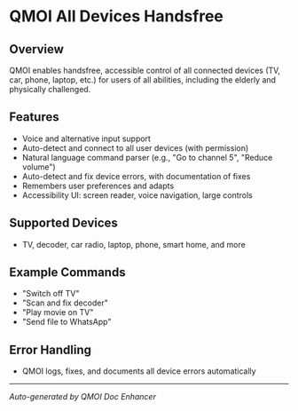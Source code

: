 # QMOI All Devices Handsfree

## Overview
QMOI enables handsfree, accessible control of all connected devices (TV, car, phone, laptop, etc.) for users of all abilities, including the elderly and physically challenged.

## Features
- Voice and alternative input support
- Auto-detect and connect to all user devices (with permission)
- Natural language command parser (e.g., "Go to channel 5", "Reduce volume")
- Auto-detect and fix device errors, with documentation of fixes
- Remembers user preferences and adapts
- Accessibility UI: screen reader, voice navigation, large controls

## Supported Devices
- TV, decoder, car radio, laptop, phone, smart home, and more

## Example Commands
- "Switch off TV"
- "Scan and fix decoder"
- "Play movie on TV"
- "Send file to WhatsApp"

## Error Handling
- QMOI logs, fixes, and documents all device errors automatically

---
*Auto-generated by QMOI Doc Enhancer* 